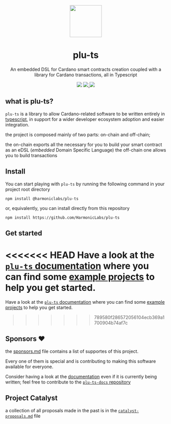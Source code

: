 <p align="center">
  <img width="100px" src="./assets/logo/plu-ts.svg" align="center"/>
  <h1 align="center">plu-ts</h1>
  <p align="center">An embedded DSL for Cardano smart contracts creation coupled with a library for Cardano transactions, all in Typescript</p>

  <p align="center">
    <img src="https://img.shields.io/github/commit-activity/m/harmonicpool/plu-ts?style=for-the-badge" />
    <a href="https://twitter.com/hlabs_tech">
      <img src="https://img.shields.io/twitter/follow/hlabs_tech?style=for-the-badge&logo=twitter" />
    </a>
    <a href="https://twitter.com/MicheleHarmonic">
      <img src="https://img.shields.io/twitter/follow/MicheleHarmonic?style=for-the-badge&logo=twitter" />
    </a>
  </p>
</p>

## what is plu-ts?

`plu-ts` is a library to allow Cardano-related software to be written entirely in [typescript](https://www.typescriptlang.org/), in support for a wider developer ecosystem adoption and easier integration.

the project is composed mainly of two parts: on-chain and off-chain;

the on-chain exports all the necessary for you to build your smart contract as an eDSL (_embedded_ Domain Specific Language)
the off-chain one allows you to build transactions 

## Install

You can start playing with `plu-ts` by running the following command in your project root directory
```
npm install @harmoniclabs/plu-ts
```
or, equivalently, you can install directly from this repository
```
npm install https://github.com/HarmonicLabs/plu-ts
```

## Get started

<<<<<<< HEAD
Have a look at the [`plu-ts` documentation](https://pluts.harmoniclabs.tech) where you can find some [example projects](https://pluts.harmoniclabs.tech/docs/examples/Hello%20World) to help you get started.
=======
Have a look at the [`plu-ts` documentation](https://pluts.harmoniclabs.tech) where you can find some [example projects](https://pluts.harmoniclabs.tech/examples/Hello%20World) to help you get started.
>>>>>>> 789580f286572056104ecb369a1700904b74af7c

## Sponsors ❤️

the [sponsors.md](./sponsors.md) file contains a list of supportes of this project.

Every one of them is special and is contributing to making this software available for everyone.

Consider having a look at the [documentation]([https://www.harmoniclabs.tech/plu-ts-docs/index.html](https://pluts.harmoniclabs.tech)) even if it is currently being written; feel free to contribute to the [`plu-ts-docs` repository](https://github.com/HarmonicLabs/plu-ts-docs)

## Project Catalyst

a collection of all proposals made in the past is in the [```catalyst-proposals.md```](./catalyst-proposals.md) file
